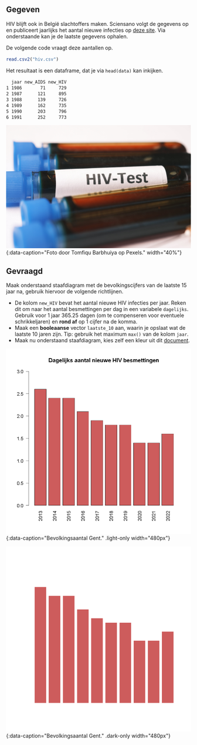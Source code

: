 ## Gegeven
HIV blijft ook in België slachtoffers maken. Sciensano volgt de gegevens op en publiceert jaarlijks het aantal nieuwe infecties op <a href="https://www.healthybelgium.be/en/health-status/communicable-diseases/hiv-and-other-sexually-transmitted-infections" target="_blank">deze site</a>. Via onderstaande kan je de laatste gegevens ophalen.

De volgende code vraagt deze aantallen op.
```R
read.csv2("hiv.csv")
```

Het resultaat is een dataframe, dat je via `head(data)` kan inkijken.

```
  jaar new_AIDS new_HIV
1 1986       71     729
2 1987      121     895
3 1988      139     726
4 1989      162     735
5 1990      203     796
6 1991      252     773
```

![Foto door Tomfiqu Barbhuiya op Pexels.](media/towfiqu-barbhuiya.jpg "Foto door Tomfiqu Barbhuiya op Pexels."){:data-caption="Foto door Tomfiqu Barbhuiya op Pexels." width="40%"}

## Gevraagd

Maak onderstaand staafdiagram met de bevolkingscijfers van de laatste 15 jaar na, gebruik hiervoor de volgende richtlijnen.

- De kolom `new_HIV` bevat het aantal nieuwe HIV infecties per jaar. Reken dit om naar het aantal besmettingen per dag in een variabele `dagelijks`. Gebruik voor 1 jaar 365.25 dagen (om te compenseren voor eventuele schrikkeljaren) en **rond af** op 1 cijfer na de komma.
- Maak een **booleaanse** vector `laatste_10` aan, waarin je opslaat wat de laatste 10 jaren zijn. Tip: gebruik het maximum `max()` van de kolom `jaar`.
- Maak nu onderstaand staafdiagram, kies zelf een kleur uit dit <a href="http://www.stat.columbia.edu/~tzheng/files/Rcolor.pdf" target="_blank">document</a>.

![Bevolkingsaantal Gent.](media/plot.png "Bevolkingsaantal Gent."){:data-caption="Bevolkingsaantal Gent." .light-only width="480px"}

![Bevolkingsaantal Gent.](media/plot_dark.png "Bevolkingsaantal Gent."){:data-caption="Bevolkingsaantal Gent." .dark-only width="480px"}
